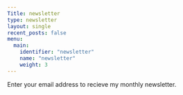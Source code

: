 ```yaml
---
Title: newsletter
type: newsletter
layout: single
recent_posts: false
menu:
  main:
    identifier: "newsletter"
    name: "newsletter"
    weight: 3
---
```


Enter your email address to recieve my monthly newsletter.
